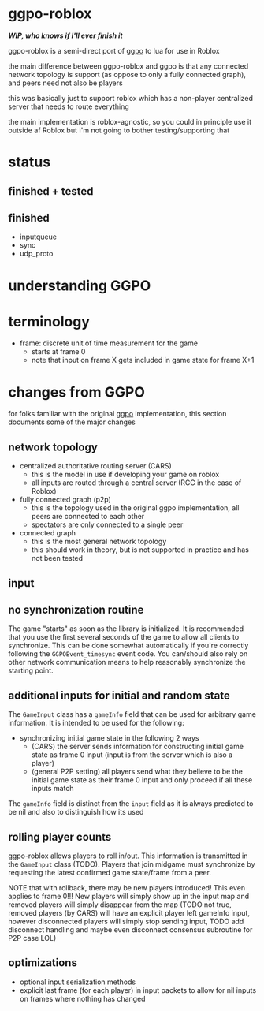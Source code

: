 # ggpo-roblox

***WIP, who knows if I'll ever finish it***




ggpo-roblox is a semi-direct port of [ggpo](https://github.com/pond3r/ggpo) to lua for use in Roblox

the main difference between ggpo-roblox and ggpo is that any connected network topology is support (as oppose to only a fully connected graph), and peers need not also be players

this was basically just to support roblox which has a non-player centralized server that needs to route everything

the main implementation is roblox-agnostic, so you could in principle use it outside af Roblox but I'm not going to bother testing/supporting that


# status

## finished + tested

## finished 
- inputqueue
- sync
- udp_proto


# understanding GGPO


# terminology
- frame: discrete unit of time measurement for the game
  - starts at frame 0
  - note that input on frame X gets included in game state for frame X+1


# changes from GGPO

for folks familiar with the original [ggpo](https://github.com/pond3r/ggpo) implementation, this section documents some of the major changes

## network topology

- centralized authoritative routing server (CARS)
  - this is the model in use if developing your game on roblox
  - all inputs are routed through a central server (RCC in the case of Roblox)
- fully connected graph (p2p)
  - this is the topology used in the original ggpo implementation, all peers are connected to each other
  - spectators are only connected to a single peer
- connected graph
  - this is the most general network topology
  - this should work in theory, but is not supported in practice and has not been tested


## input 

## no synchronization routine
The game "starts" as soon as the library is initialized. It is recommended that you use the first several seconds of the game to allow all clients to synchronize. This can be done somewhat automatically if you're correctly following the `GGPOEvent_timesync` event code.
You can/should also rely on other network communication means to help reasonably synchronize the starting point.

## additional inputs for initial and random state 
The `GameInput` class has a `gameInfo` field that can be used for arbitrary game information. It is intended to be used for the following:

- synchronizing initial game state in the following 2 ways
  - (CARS) the server sends information for constructing initial game state as frame 0 input (input is from the server which is also a player)
  - (general P2P setting) all players send what they believe to be the initial game state as their frame 0 input and only proceed if all these inputs match

The `gameInfo` field is distinct from the `input` field as it is always predicted to be nil and also to distinguish how its used

## rolling player counts

ggpo-roblox allows players to roll in/out. This information is transmitted in the `GameInput` class (TODO). Players that join midgame must synchronize by requesting the latest confirmed game state/frame from a peer.

NOTE that with rollback, there may be new players introduced! This even applies to frame 0!!!
New players will simply show up in the input map and removed players will simply disappear from the map (TODO not true, removed players (by CARS) will have an explicit player left gameInfo input, however disconnected players will simply stop sending input, TODO add disconnect handling and maybe even disconnect consensus subroutine for P2P case LOL)


## optimizations

- optional input serialization methods
- explicit last frame (for each player) in input packets to allow for nil inputs on frames where nothing has changed





